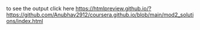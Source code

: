 to see the output click here https://htmlpreview.github.io/?https://github.com/Anubhav2912/coursera.github.io/blob/main/mod2_solutions/index.html
